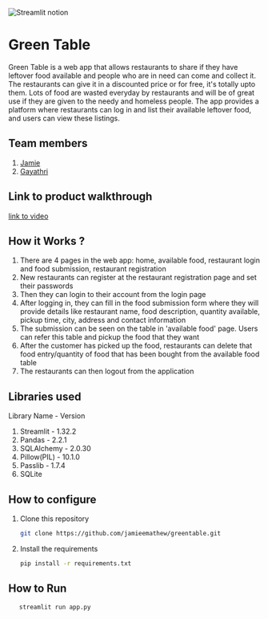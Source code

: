 

![Streamlit notion](https://github.com/TH-Activities/saturday-hack-night-template/assets/117498997/e8052bb6-ad89-48c3-b6e9-124f94c1cd01)




# Green Table
Green Table is a web app that allows restaurants to share if they have leftover food available and people who are in need can come and collect it. The restaurants can give it in a discounted price or for free, it's totally upto them. Lots of food are wasted everyday by restaurants and will be of great use if they are given to the needy and homeless people. The app provides a platform where restaurants can log in and list their available leftover food, and users can view these listings.
## Team members
1. [Jamie](https://github.com/jamieemathew)
2. [Gayathri](https://github.com/Gxyathri)
## Link to product walkthrough
[link to video](https://drive.google.com/file/d/1H5CUWn1EXrOjwS2M8_GammFcdkyKNmm7/view?usp=drive_link)
## How it Works ?
1. There are 4 pages in the web app: home, available food, restaurant login and food submission, restaurant registration
2. New restaurants can register at the restaurant registration page and set their passwords
3. Then they can login to their account from the login page
4. After logging in, they can fill in the food submission form where they will provide details like restaurant name, food description, quantity available, pickup time, city, address and contact information
5. The submission can be seen on the table in 'available food' page. Users can refer this table and pickup the food that they want
6. After the customer has picked up the food, restaurants can delete that food entry/quantity of food that has been bought from the available food table
7. The restaurants can then logout from the application

## Libraries used
Library Name - Version
1. Streamlit    - 1.32.2
2. Pandas       - 2.2.1
3. SQLAlchemy   - 2.0.30
4. Pillow(PIL)  - 10.1.0
5. Passlib      - 1.7.4
6. SQLite
## How to configure
1. Clone this repository
   ```bash
   git clone https://github.com/jamieemathew/greentable.git
   ```
2. Install the requirements
   ```bash
   pip install -r requirements.txt
   ```
## How to Run
```bash
   streamlit run app.py
   ```
